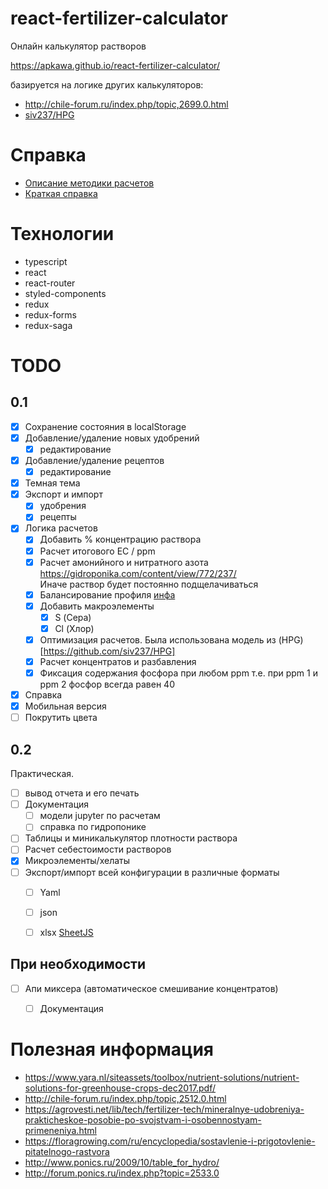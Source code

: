 # react-fertilizer-calculator

Онлайн калькулятор растворов

https://apkawa.github.io/react-fertilizer-calculator/

базируется на логике других калькуляторов:

* http://chile-forum.ru/index.php/topic,2699.0.html
* [siv237/HPG](https://github.com/siv237/HPG)

# Справка 

* [Описание методики расчетов](src/docs/technique.md)
* [Краткая справка](src/docs/how_to_use.md)

# Технологии

* typescript
* react
* react-router
* styled-components
* redux
* redux-forms
* redux-saga


# TODO

## 0.1

* [x] Сохранение состояния в localStorage
* [x] Добавление/удаление новых удобрений
    * [x] редактирование 
* [x] Добавление/удаление рецептов
    * [x] редактирование
* [x] Темная тема
* [x] Экспорт и импорт
    * [x] удобрения
    * [x] рецепты
* [x] Логика расчетов
    * [x] Добавить % концентрацию раствора
    * [x] Расчет итогового EC / ppm
    * [x] Расчет амонийного и нитратного азота \
        https://gidroponika.com/content/view/772/237/ \
        Иначе раствор будет постоянно подщелачиваться
    * [x] Балансирование профиля [инфа](http://forum.ponics.ru/index.php?topic=336.msg134010#msg134010)
    * [x] Добавить макроэлементы
        * [x] S (Сера)
        * [x] Cl (Хлор)
    * [x] Оптимизация расчетов. Была использована модель из (HPG)[https://github.com/siv237/HPG]
    * [x] Расчет концентратов и разбавления
    * [x] Фиксация содержания фосфора при любом ppm
        т.е. при ppm 1 и ppm 2 фосфор всегда равен 40
    
* [x] Справка
* [x] Мобильная версия
* [ ] Покрутить цвета

## 0.2

Практическая.

* [ ] вывод отчета и его печать
* [ ] Документация
    * [ ] модели jupyter по расчетам
    * [ ] справка по гидропонике
* [ ] Таблицы и миникалькулятор плотности раствора
* [ ] Расчет себестоимости растворов
* [x] Микроэлементы/хелаты
* [ ] Экспорт/импорт всей конфигурации в различные форматы
    * [ ] Yaml
    * [ ] json
    * [ ] xlsx [SheetJS](https://github.com/SheetJS/sheetjs)
    

## При необходимости

* [ ] Апи миксера (автоматическое смешивание концентратов)
    * [ ] Документация


# Полезная информация

* https://www.yara.nl/siteassets/toolbox/nutrient-solutions/nutrient-solutions-for-greenhouse-crops-dec2017.pdf/
* http://chile-forum.ru/index.php/topic,2512.0.html
* https://agrovesti.net/lib/tech/fertilizer-tech/mineralnye-udobreniya-prakticheskoe-posobie-po-svojstvam-i-osobennostyam-primeneniya.html
* https://floragrowing.com/ru/encyclopedia/sostavlenie-i-prigotovlenie-pitatelnogo-rastvora
* http://www.ponics.ru/2009/10/table_for_hydro/
* http://forum.ponics.ru/index.php?topic=2533.0
